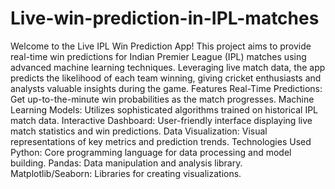 # Live-win-prediction-in-IPL-matches
Welcome to the Live IPL Win Prediction App! This project aims to provide real-time win predictions for Indian Premier League (IPL) matches using advanced machine learning techniques. Leveraging live match data, the app predicts the likelihood of each team winning, giving cricket enthusiasts and analysts valuable insights during the game.
Features
Real-Time Predictions: Get up-to-the-minute win probabilities as the match progresses.
Machine Learning Models: Utilizes sophisticated algorithms trained on historical IPL match data.
Interactive Dashboard: User-friendly interface displaying live match statistics and win predictions.
Data Visualization: Visual representations of key metrics and prediction trends.
Technologies Used
Python: Core programming language for data processing and model building.
Pandas: Data manipulation and analysis library.
Matplotlib/Seaborn: Libraries for creating visualizations.
